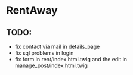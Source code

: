 # RentAway

## TODO:
- fix contact via mail in details_page
- fix sql problems in login
- fix form in rent/index.html.twig and the edit in manage_post/index.html.twig